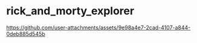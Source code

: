 # rick_and_morty_explorer

https://github.com/user-attachments/assets/9e98a4e7-2cad-4107-a844-0deb885d545b

